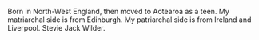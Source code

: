 Born in North-West England, then moved to Aotearoa as a teen.
My matriarchal side is from Edinburgh. My patriarchal side is from Ireland and Liverpool.
Stevie Jack Wilder.